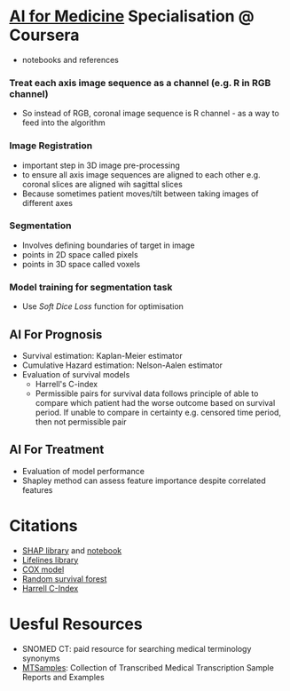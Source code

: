# [AI for Medicine](https://www.coursera.org/specializations/ai-for-medicine) Specialisation @ Coursera 

* notebooks and references

### Treat each axis image sequence as a channel (e.g. R in RGB channel)
* So instead of RGB, coronal image sequence is R channel - as a way to feed into the algorithm

### Image Registration
* important step in 3D image pre-processing
* to ensure all axis image sequences are aligned to each other e.g. coronal slices are aligned wih sagittal slices
* Because sometimes patient moves/tilt between taking images of different axes

### Segmentation
* Involves defining boundaries of target in image
* points in 2D space called pixels
* points in 3D space called voxels

### Model training for segmentation task
* Use _Soft Dice Loss_ function for optimisation

## AI For Prognosis
* Survival estimation: Kaplan-Meier estimator
* Cumulative Hazard estimation: Nelson-Aalen estimator
* Evaluation of survival models
  * Harrell's C-index
  * Permissible pairs for survival data follows principle of able to compare which patient had the worse outcome based on survival period. If unable to compare in certainty e.g. censored time period, then not permissible pair

## AI For Treatment
* Evaluation of model performance
 * Shapley method can assess feature importance despite correlated features

# Citations
* [SHAP library](https://github.com/slundberg/shap) and [notebook](https://slundberg.github.io/shap/notebooks/NHANES%20I%20Survival%20Model.html)
* [Lifelines library](https://lifelines.readthedocs.io/en/latest/)
* [COX model](https://www.jstor.org/stable/2985181?seq=1)
* [Random survival forest](https://arxiv.org/pdf/0811.1645.pdf)
* [Harrell C-Index](https://www.ncbi.nlm.nih.gov/pubmed/7069920)

# Uesful Resources
* SNOMED CT: paid resource for searching medical terminology synonyms
* [MTSamples](https://www.mtsamples.com/): Collection of Transcribed Medical Transcription Sample Reports and Examples
